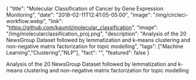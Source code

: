 {
  "title": "Molecular Classification of Cancer by Gene Expression Monitoring",
  "date": "2018-02-11T12:41:05-05:00",
  "image": "/img/circleci-workflow.webp",
  "link": "https://github.com/kaumil/molecular_classification",
  "image": "/img/molecularclassification_proj.png",
  "description": "Analysis of the 20 NewsGroup Dataset followed by lemmatization and k-means clustering and non-negative matrix factorization for topic modelling",
  "tags": ["Machine Learning","Clustering","NLP"],
  "fact": "",
  "featured": false
}

Analysis of the 20 NewsGroup Dataset followed by lemmatization and k-means clustering and non-negative matrix factorization for topic modelling
